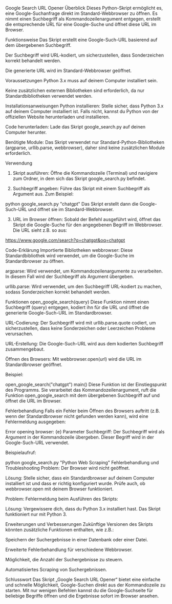 Google Search URL Opener
Überblick
Dieses Python-Skript ermöglicht es, eine Google-Suchanfrage direkt im Standard-Webbrowser zu öffnen. Es nimmt einen Suchbegriff als Kommandozeilenargument entgegen, erstellt die entsprechende URL für eine Google-Suche und öffnet diese URL im Browser.

Funktionsweise
Das Skript erstellt eine Google-Such-URL basierend auf dem übergebenen Suchbegriff.

Der Suchbegriff wird URL-kodiert, um sicherzustellen, dass Sonderzeichen korrekt behandelt werden.

Die generierte URL wird im Standard-Webbrowser geöffnet.

Voraussetzungen
Python 3.x muss auf deinem Computer installiert sein.

Keine zusätzlichen externen Bibliotheken sind erforderlich, da nur Standardbibliotheken verwendet werden.

Installationsanweisungen
Python installieren: Stelle sicher, dass Python 3.x auf deinem Computer installiert ist. Falls nicht, kannst du Python von der offiziellen Website herunterladen und installieren.

Code herunterladen: Lade das Skript google_search.py auf deinen Computer herunter.

Benötigte Module: Das Skript verwendet nur Standard-Python-Bibliotheken (argparse, urllib.parse, webbrowser), daher sind keine zusätzlichen Module erforderlich.

Verwendung
1. Skript ausführen:
Öffne die Kommandozeile (Terminal) und navigiere zum Ordner, in dem sich das Skript google_search.py befindet.

2. Suchbegriff angeben:
Führe das Skript mit einem Suchbegriff als Argument aus. Zum Beispiel:

python google_search.py "chatgpt"
Das Skript erstellt dann die Google-Such-URL und öffnet sie im Standard-Webbrowser.

3. URL im Browser öffnen:
Sobald der Befehl ausgeführt wird, öffnet das Skript die Google-Suche für den angegebenen Begriff im Webbrowser. Die URL sieht z.B. so aus:

https://www.google.com/search?q=chatgpt&oq=chatgpt

Code-Erklärung
Importierte Bibliotheken
webbrowser: Diese Standardbibliothek wird verwendet, um die Google-Suche im Standardbrowser zu öffnen.

argparse: Wird verwendet, um Kommandozeilenargumente zu verarbeiten. In diesem Fall wird der Suchbegriff als Argument übergeben.

urllib.parse: Wird verwendet, um den Suchbegriff URL-kodiert zu machen, sodass Sonderzeichen korrekt behandelt werden.

Funktionen
open_google_search(query)
Diese Funktion nimmt einen Suchbegriff (query) entgegen, kodiert ihn für die URL und öffnet die generierte Google-Such-URL im Standardbrowser.

URL-Codierung: Der Suchbegriff wird mit urllib.parse.quote codiert, um sicherzustellen, dass keine Sonderzeichen oder Leerzeichen Probleme verursachen.

URL-Erstellung: Die Google-Such-URL wird aus dem kodierten Suchbegriff zusammengebaut.

Öffnen des Browsers: Mit webbrowser.open(url) wird die URL im Standardbrowser geöffnet.

Beispiel:

open_google_search("chatgpt")
main()
Diese Funktion ist der Einstiegspunkt des Programms. Sie verarbeitet das Kommandozeilenargument, ruft die Funktion open_google_search mit dem übergebenen Suchbegriff auf und öffnet die URL im Browser.

Fehlerbehandlung
Falls ein Fehler beim Öffnen des Browsers auftritt (z.B. wenn der Standardbrowser nicht gefunden werden kann), wird eine Fehlermeldung ausgegeben:

Error opening browser: {e}
Parameter
Suchbegriff: Der Suchbegriff wird als Argument in der Kommandozeile übergeben. Dieser Begriff wird in der Google-Such-URL verwendet.

Beispielaufruf:

python google_search.py "Python Web Scraping"
Fehlerbehandlung und Troubleshooting
Problem: Der Browser wird nicht geöffnet.

Lösung: Stelle sicher, dass ein Standardbrowser auf deinem Computer installiert ist und dass er richtig konfiguriert wurde. Prüfe auch, ob webbrowser.open mit deinem Browser funktioniert.

Problem: Fehlermeldung beim Ausführen des Skripts:

Lösung: Vergewissere dich, dass du Python 3.x installiert hast. Das Skript funktioniert nur mit Python 3.

Erweiterungen und Verbesserungen
Zukünftige Versionen des Skripts könnten zusätzliche Funktionen enthalten, wie z.B.:

Speichern der Suchergebnisse in einer Datenbank oder einer Datei.

Erweiterte Fehlerbehandlung für verschiedene Webbrowser.

Möglichkeit, die Anzahl der Suchergebnisse zu steuern.

Automatisiertes Scraping von Suchergebnissen.

Schlusswort
Das Skript „Google Search URL Opener“ bietet eine einfache und schnelle Möglichkeit, Google-Suchen direkt aus der Kommandozeile zu starten. Mit nur wenigen Befehlen kannst du die Google-Suchseite für beliebige Begriffe öffnen und die Ergebnisse sofort im Browser ansehen.
